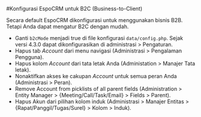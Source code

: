 #Konfigurasi EspoCRM untuk B2C (Business-to-Client)

Secara default EspoCRM dikonfigurasi untuk menggunakan bisnis B2B. Tetapi Anda dapat mengatur B2C dengan mudah.

* Ganti `b2cMode` menjadi true di file konfigurasi `data/config.php`. Sejak versi 4.3.0 dapat dikonfigurasikan di administrasi > Pengaturan.
* Hapus tab *Account* dari menu navigasi (Administrasi > Pengalaman Pengguna).
* Hapus kolom *Account* dari tata letak Anda (Administation > Manajer Tata letak).
* Nonaktifkan akses ke cakupan *Account* untuk semua peran Anda (Administrasi > Peran).
* Remove Account from picklists of all parent fields (Administration > Entity Manager > {Meeting/Call/Task/Email} > Fields > Parent).
* Hapus Akun dari pilihan kolom induk (Administrasi > Manajer Entitas > {Rapat/Panggil/Tugas/Surel} > Kolom > Induk).
